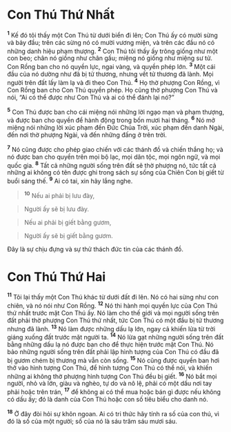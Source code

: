# Con Thú Thứ Nhất
<sup><b>1</b></sup> Kế đó tôi thấy một Con Thú từ dưới biển đi lên; Con Thú ấy có mười sừng và bảy đầu; trên các sừng nó có mười vương miện, và trên các đầu nó có những danh hiệu phạm thượng. <sup><b>2</b></sup> Con Thú tôi thấy ấy trông giống như một con beo; chân nó giống như chân gấu; miệng nó giống như miệng sư tử. Con Rồng ban cho nó quyền lực, ngai vàng, và quyền phép lớn. <sup><b>3</b></sup> Một cái đầu của nó dường như đã bị tử thương, nhưng vết tử thương đã lành. Mọi người trên đất lấy làm lạ và đi theo Con Thú. <sup><b>4</b></sup> Họ thờ phượng Con Rồng, vì Con Rồng ban cho Con Thú quyền phép. Họ cũng thờ phượng Con Thú và nói, “Ai có thể được như Con Thú và ai có thể đánh lại nó?”

<sup><b>5</b></sup> Con Thú được ban cho cái miệng nói những lời ngạo mạn và phạm thượng, và được ban cho quyền để hành động trong bốn mươi hai tháng. <sup><b>6</b></sup> Nó mở miệng nói những lời xúc phạm đến Đức Chúa Trời, xúc phạm đến danh Ngài, đến nơi thờ phượng Ngài, và đến những đấng ở trên trời.

<sup><b>7</b></sup> Nó cũng được cho phép giao chiến với các thánh đồ và chiến thắng họ; và nó được ban cho quyền trên mọi bộ lạc, mọi dân tộc, mọi ngôn ngữ, và mọi quốc gia. <sup><b>8</b></sup> Tất cả những người sống trên đất sẽ thờ phượng nó, tức tất cả những ai không có tên được ghi trong sách sự sống của Chiên Con bị giết từ buổi sáng thế. <sup><b>9</b></sup> Ai có tai, xin hãy lắng nghe.


> <sup><b>10</b></sup> Nếu ai phải bị lưu đày,
>


> Người ấy sẽ bị lưu đày.
>


> Nếu ai phải bị giết bằng gươm,
>


> Người ấy sẽ bị giết bằng gươm.
>

Đây là sự chịu đựng và sự thử thách đức tin của các thánh đồ.


# Con Thú Thứ Hai
<sup><b>11</b></sup> Tôi lại thấy một Con Thú khác từ dưới đất đi lên. Nó có hai sừng như con chiên, và nó nói như Con Rồng. <sup><b>12</b></sup> Nó thi hành mọi quyền lực của Con Thú thứ nhất trước mặt Con Thú ấy. Nó làm cho thế giới và mọi người sống trên đất phải thờ phượng Con Thú thứ nhất, tức Con Thú có một đầu bị tử thương nhưng đã lành. <sup><b>13</b></sup> Nó làm được những dấu lạ lớn, ngay cả khiến lửa từ trời giáng xuống đất trước mặt người ta. <sup><b>14</b></sup> Nó lừa gạt những người sống trên đất bằng những dấu lạ nó được ban cho để thực hiện trước mặt Con Thú. Nó bảo những người sống trên đất phải lập hình tượng của Con Thú có đầu đã bị gươm chém bị thương mà vẫn còn sống. <sup><b>15</b></sup> Nó cũng được quyền ban hơi thở vào hình tượng Con Thú, để hình tượng Con Thú có thể nói, và khiến những ai không thờ phượng hình tượng Con Thú đều bị giết. <sup><b>16</b></sup> Nó bắt mọi người, nhỏ và lớn, giàu và nghèo, tự do và nô lệ, phải có một dấu nơi tay phải hoặc trên trán, <sup><b>17</b></sup> để không ai có thể mua hoặc bán gì được nếu không có dấu ấy; đó là danh của Con Thú hoặc con số tiêu biểu cho danh nó.

<sup><b>18</b></sup> Ở đây đòi hỏi sự khôn ngoan. Ai có tri thức hãy tính ra số của con thú, vì đó là số của một người; số của nó là sáu trăm sáu mươi sáu.
